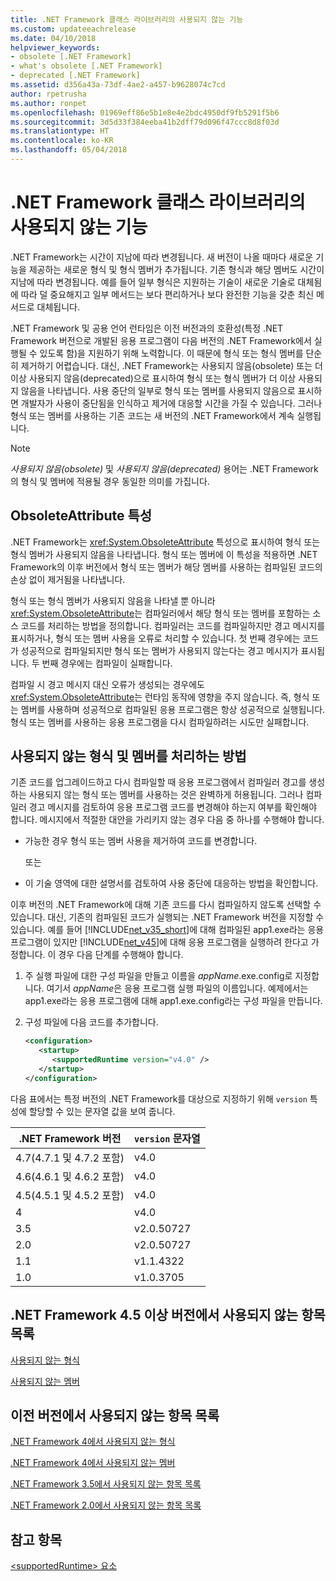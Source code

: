 ```yaml
---
title: .NET Framework 클래스 라이브러리의 사용되지 않는 기능
ms.custom: updateeachrelease
ms.date: 04/10/2018
helpviewer_keywords:
- obsolete [.NET Framework]
- what's obsolete [.NET Framework]
- deprecated [.NET Framework]
ms.assetid: d356a43a-73df-4ae2-a457-b9628074c7cd
author: rpetrusha
ms.author: ronpet
ms.openlocfilehash: 01969eff86e5b1e8e4e2bdc4950df9fb5291f5b6
ms.sourcegitcommit: 3d5d33f384eeba41b2dff79d096f47ccc8d8f03d
ms.translationtype: HT
ms.contentlocale: ko-KR
ms.lasthandoff: 05/04/2018
---
```

# <a name="what39s-obsolete-in-the-net-framework-class-library"></a>.NET Framework 클래스 라이브러리의 사용되지 않는 기능
.NET Framework는 시간이 지남에 따라 변경됩니다. 새 버전이 나올 때마다 새로운 기능을 제공하는 새로운 형식 및 형식 멤버가 추가됩니다. 기존 형식과 해당 멤버도 시간이 지남에 따라 변경됩니다. 예를 들어 일부 형식은 지원하는 기술이 새로운 기술로 대체됨에 따라 덜 중요해지고 일부 메서드는 보다 편리하거나 보다 완전한 기능을 갖춘 최신 메서드로 대체됩니다.  
  
 .NET Framework 및 공용 언어 런타임은 이전 버전과의 호환성(특정 .NET Framework 버전으로 개발된 응용 프로그램이 다음 버전의 .NET Framework에서 실행될 수 있도록 함)을 지원하기 위해 노력합니다. 이 때문에 형식 또는 형식 멤버를 단순히 제거하기 어렵습니다. 대신, .NET Framework는 사용되지 않음(obsolete) 또는 더 이상 사용되지 않음(deprecated)으로 표시하여 형식 또는 형식 멤버가 더 이상 사용되지 않음을 나타냅니다. 사용 중단의 일부로 형식 또는 멤버를 사용되지 않음으로 표시하면 개발자가 사용이 중단됨을 인식하고 제거에 대응할 시간을 가질 수 있습니다. 그러나 형식 또는 멤버를 사용하는 기존 코드는 새 버전의 .NET Framework에서 계속 실행됩니다.  
  
> [!NOTE]
>  *사용되지 않음(obsolete)* 및 *사용되지 않음(deprecated)* 용어는 .NET Framework의 형식 및 멤버에 적용될 경우 동일한 의미를 가집니다.  
  
## <a name="the-obsoleteattribute-attribute"></a>ObsoleteAttribute 특성  
 .NET Framework는 <xref:System.ObsoleteAttribute> 특성으로 표시하여 형식 또는 형식 멤버가 사용되지 않음을 나타냅니다. 형식 또는 멤버에 이 특성을 적용하면 .NET Framework의 이후 버전에서 형식 또는 멤버가 해당 멤버를 사용하는 컴파일된 코드의 손상 없이 제거됨을 나타냅니다.  
  
 형식 또는 형식 멤버가 사용되지 않음을 나타낼 뿐 아니라 <xref:System.ObsoleteAttribute>는 컴파일러에서 해당 형식 또는 멤버를 포함하는 소스 코드를 처리하는 방법을 정의합니다. 컴파일러는 코드를 컴파일하지만 경고 메시지를 표시하거나, 형식 또는 멤버 사용을 오류로 처리할 수 있습니다. 첫 번째 경우에는 코드가 성공적으로 컴파일되지만 형식 또는 멤버가 사용되지 않는다는 경고 메시지가 표시됩니다. 두 번째 경우에는 컴파일이 실패합니다.  
  
 컴파일 시 경고 메시지 대신 오류가 생성되는 경우에도 <xref:System.ObsoleteAttribute>는 런타임 동작에 영향을 주지 않습니다. 즉, 형식 또는 멤버를 사용하며 성공적으로 컴파일된 응용 프로그램은 항상 성공적으로 실행됩니다. 형식 또는 멤버를 사용하는 응용 프로그램을 다시 컴파일하려는 시도만 실패합니다.  
  
## <a name="how-to-handle-obsolete-types-and-members"></a>사용되지 않는 형식 및 멤버를 처리하는 방법  
 기존 코드를 업그레이드하고 다시 컴파일할 때 응용 프로그램에서 컴파일러 경고를 생성하는 사용되지 않는 형식 또는 멤버를 사용하는 것은 완벽하게 허용됩니다. 그러나 컴파일러 경고 메시지를 검토하여 응용 프로그램 코드를 변경해야 하는지 여부를 확인해야 합니다. 메시지에서 적절한 대안을 가리키지 않는 경우 다음 중 하나를 수행해야 합니다.  
  
-   가능한 경우 형식 또는 멤버 사용을 제거하여 코드를 변경합니다.  
  
     또는  
  
-   이 기술 영역에 대한 설명서를 검토하여 사용 중단에 대응하는 방법을 확인합니다.  
  
 이후 버전의 .NET Framework에 대해 기존 코드를 다시 컴파일하지 않도록 선택할 수 있습니다. 대신, 기존의 컴파일된 코드가 실행되는 .NET Framework 버전을 지정할 수 있습니다. 예를 들어 [!INCLUDE[net_v35_short](../../../includes/net-v35-short-md.md)]에 대해 컴파일된 app1.exe라는 응용 프로그램이 있지만 [!INCLUDE[net_v45](../../../includes/net-v45-md.md)]에 대해 응용 프로그램을 실행하려 한다고 가정합니다. 이 경우 다음 단계를 수행해야 합니다.  
  
1.  주 실행 파일에 대한 구성 파일을 만들고 이름을 *appName*.exe.config로 지정합니다. 여기서 *appName*은 응용 프로그램 실행 파일의 이름입니다. 예제에서는 app1.exe라는 응용 프로그램에 대해 app1.exe.config라는 구성 파일을 만듭니다.  
  
2.  구성 파일에 다음 코드를 추가합니다.  
  
    ```xml  
    <configuration>  
       <startup>   
          <supportedRuntime version="v4.0" />  
       </startup>  
    </configuration>  
    ```  
  
 다음 표에서는 특정 버전의 .NET Framework를 대상으로 지정하기 위해 `version` 특성에 할당할 수 있는 문자열 값을 보여 줍니다.  
  
|.NET Framework 버전|`version` 문자열|
|-|-|  
|4.7(4.7.1 및 4.7.2 포함)|v4.0|  
|4.6(4.6.1 및 4.6.2 포함)|v4.0|  
|4.5(4.5.1 및 4.5.2 포함)|v4.0|  
|4|v4.0|  
|3.5|v2.0.50727|  
|2.0|v2.0.50727|  
|1.1|v1.1.4322|  
|1.0|v1.0.3705|  
  
## <a name="obsolete-lists-for-the-net-framework-45-and-later-versions"></a>.NET Framework 4.5 이상 버전에서 사용되지 않는 항목 목록  
 [사용되지 않는 형식](../../../docs/framework/whats-new/obsolete-types.md)  
  
 [사용되지 않는 멤버](../../../docs/framework/whats-new/obsolete-members.md)  
  
## <a name="obsolete-lists-for-previous-versions"></a>이전 버전에서 사용되지 않는 항목 목록  
 [.NET Framework 4에서 사용되지 않는 형식](http://go.microsoft.com/fwlink/?LinkId=224224)  
  
 [.NET Framework 4에서 사용되지 않는 멤버](http://go.microsoft.com/fwlink/?LinkId=224227)  
  
 [.NET Framework 3.5에서 사용되지 않는 항목 목록](http://go.microsoft.com/fwlink/?LinkId=163710)  
  
 [.NET Framework 2.0에서 사용되지 않는 항목 목록](http://go.microsoft.com/fwlink/?LinkID=125264)  
  
## <a name="see-also"></a>참고 항목  
 [\<supportedRuntime> 요소](../../../docs/framework/configure-apps/file-schema/startup/supportedruntime-element.md)
